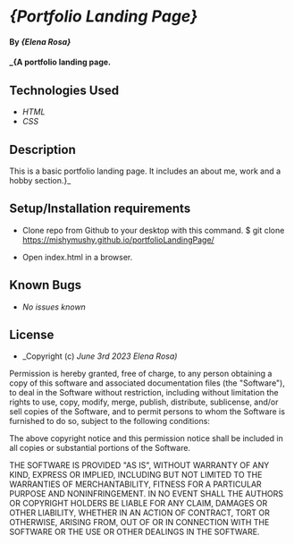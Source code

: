 # _{Portfolio Landing Page}_

#### By _**{Elena Rosa}**_

#### _{A portfolio landing page. 

## Technologies Used

* _HTML_
* _CSS_


## Description

This is a basic portfolio landing page. It includes an about me, work and a hobby section.}_

## Setup/Installation requirements

* Clone repo from Github to your desktop with this command. $ git clone https://mishymushy.github.io/portfolioLandingPage/

* Open index.html in a browser. 


## Known Bugs

* _No issues known_


## License


* _Copyright (c) _June 3rd 2023_ _Elena Rosa)_

Permission is hereby granted, free of charge, to any person obtaining a copy
of this software and associated documentation files (the "Software"), to deal
in the Software without restriction, including without limitation the rights
to use, copy, modify, merge, publish, distribute, sublicense, and/or sell
copies of the Software, and to permit persons to whom the Software is
furnished to do so, subject to the following conditions:

The above copyright notice and this permission notice shall be included in all
copies or substantial portions of the Software.

THE SOFTWARE IS PROVIDED "AS IS", WITHOUT WARRANTY OF ANY KIND, EXPRESS OR
IMPLIED, INCLUDING BUT NOT LIMITED TO THE WARRANTIES OF MERCHANTABILITY,
FITNESS FOR A PARTICULAR PURPOSE AND NONINFRINGEMENT. IN NO EVENT SHALL THE
AUTHORS OR COPYRIGHT HOLDERS BE LIABLE FOR ANY CLAIM, DAMAGES OR OTHER
LIABILITY, WHETHER IN AN ACTION OF CONTRACT, TORT OR OTHERWISE, ARISING FROM,
OUT OF OR IN CONNECTION WITH THE SOFTWARE OR THE USE OR OTHER DEALINGS IN THE
SOFTWARE.
